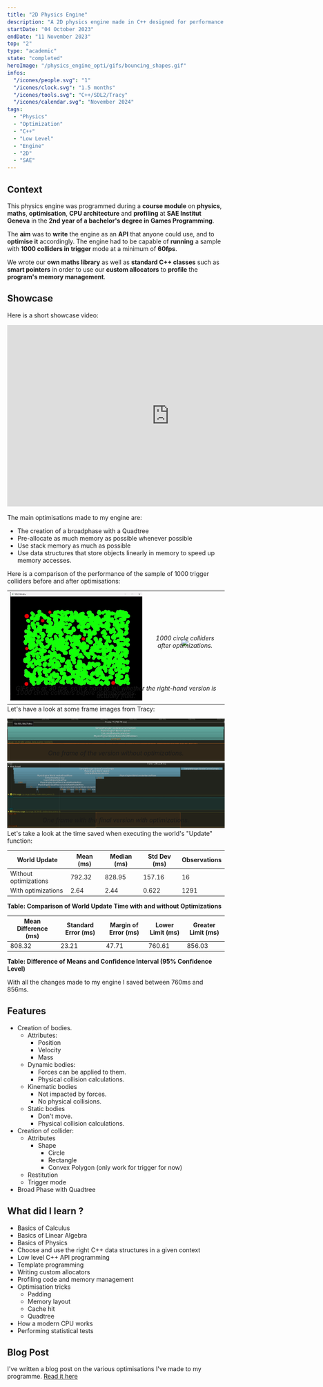 ```yaml
---
title: "2D Physics Engine"
description: "A 2D physics engine made in C++ designed for performance and realtime safety"
startDate: "04 October 2023"
endDate: "11 November 2023"
top: "2"
type: "academic"
state: "completed"
heroImage: "/physics_engine_opti/gifs/bouncing_shapes.gif"
infos:
  "/icones/people.svg": "1"
  "/icones/clock.svg": "1.5 months"
  "/icones/tools.svg": "C++/SDL2/Tracy"
  "/icones/calendar.svg": "November 2024"
tags:
  - "Physics"
  - "Optimization"
  - "C++"
  - "Low Level"
  - "Engine"
  - "2D"
  - "SAE"
---
```


<!-- import YoutubePlayer from '/src/components/YoutubePlayer.astro'; -->

## Context
This physics engine was programmed during a **course module** on **physics**, **maths**, **optimisation**, **CPU architecture** and **profiling** at **SAE Institut Geneva** in the **2nd year of a bachelor's degree in Games Programming**.

The **aim** was to **write** the engine as an **API** that anyone could use, and to **optimise it** accordingly. The engine had to be capable of **running** a sample with **1000 colliders in trigger** mode at a minimum of **60fps**.

We wrote our **own maths library** as well as **standard C++ classes** such as **smart pointers** in order to use our **custom allocators** to **profile** the **program's memory management**.

## Showcase
Here is a short showcase video:
<iframe width="750" height="420" src="https://www.youtube.com/embed/Z83k0WTJZsk?si=22S3ad54ErI-Jlrm" title="YouTube video player" frameborder="0" allow="accelerometer; autoplay; clipboard-write; encrypted-media; gyroscope; picture-in-picture; web-share" referrerpolicy="strict-origin-when-cross-origin" allowfullscreen></iframe>

The main optimisations made to my engine are:
- The creation of a broadphase with a Quadtree
- Pre-allocate as much memory as possible whenever possible
- Use stack memory as much as possible
- Use data structures that store objects linearly in memory to speed up memory accesses.

Here is a comparison of the performance of the sample of 1000 trigger colliders before and after optimisations:
<div style="text-align:center;">
    <table>
    <tr>
        <td> <img src="/physics_engine_opti/gifs/1000Circles.gif" width=575/>
        <p style="margin-top: -30px"><em>1000 circle colliders before optimizations.</em></p></td>
        <td>  <img src="/physics_engine_opti/gifs/FullOpti.gif" width=575/>
        <p style="margin-top: -30px"><em>1000 circle colliders after optimizations.</em></p></td>
    </tr>
    </table>
    <p style="margin-top: -60px"><em>GIFs are at 30 fps, so it's hard to tell whether the right-hand version is actually fluid. </em></p></td>
</div>

Let's have a look at some frame images from Tracy:
<div style="text-align:center">
  <img src="/physics_engine_opti/images/noBroadFrame.png">
  <p style="margin-top: -30px"><em>One frame of the version without optimizations.</em></p>
</div>

<div style="text-align:center">
  <img src="/physics_engine_opti/images/FullOptiFrame.png">
  <p style="margin-top: -30px"><em>One frame with the final version with optimizations.</em></p>
</div>

Let's take a look at the time saved when executing the world's "Update" function:

| **World Update**       | **Mean (ms)** | **Median (ms)** | **Std Dev (ms)** | **Observations** |
|------------------------|---------------|-----------------|------------------|------------------|
| Without optimizations  | 792.32        | 828.95          | 157.16           | 16               |
| With optimizations     | 2.64          | 2.44            | 0.622            | 1291             |
**Table: Comparison of World Update Time with and without Optimizations**

| **Mean Difference (ms)** | **Standard Error (ms)** | **Margin of Error (ms)** | **Lower Limit (ms)** | **Greater Limit (ms)** |
|--------------------------|-------------------------|--------------------------|----------------------|------------------------|
| 808.32                   | 23.21                   | 47.71                    | 760.61               | 856.03                 |
**Table: Difference of Means and Confidence Interval (95% Confidence Level)**

With all the changes made to my engine I saved between 760ms and 856ms.

## Features
- Creation of bodies.
  - Attributes:
    - Position
    - Velocity
    - Mass
  - Dynamic bodies:
    - Forces can be applied to them.
    - Physical collision calculations.
  - Kinematic bodies
    - Not impacted by forces.
    - No physical collisions.
  - Static bodies
    - Don't move.
    - Physical collision calculations.
- Creation of collider:
  - Attributes
    - Shape
      - Circle
      - Rectangle
      - Convex Polygon (only work for trigger for now)
  - Restitution
  - Trigger mode
- Broad Phase with Quadtree

<!-- <YoutubePlayer id="rNb0OLZd4wg" />

<button id="playButton">Play Physics Engine 2D</button>

<div id="gameContainer" style="display:none;">
  <iframe frameborder="0" src="https://itch.io/embed-upload/9943561?color=04476f" allowfullscreen="" width="750" height="750">
    <a href="https://chocolive.itch.io/physics-engine-2d">Play Physics Engine 2D on itch.io</a>
  </iframe>
</div>

<style>
  /* Style the button */
  #playButton {
    width: 200px;         /* Set width to make it square */
    height: 200px;        /* Set height to match the width */
    background-color: #04476f;  /* Set background color */
    color: white;         /* White text color */
    border: 2px solid #033c4c; /* Border to define the square shape */
    border-radius: 15px;  /* Optional: rounded corners */
    font-size: 18px;      /* Adjust font size */
    text-align: center;   /* Center text */
    cursor: pointer;     /* Change cursor to pointer */
    display: flex;        /* Use flex to center content */
    justify-content: center; /* Center horizontally */
    align-items: center;  /* Center vertically */
    transition: background-color 0.3s ease; /* Smooth color transition */
  }

  /* Hover effect */
  #playButton:hover {
    background-color: #033c4c; /* Darken the button on hover */
  }
</style>

<script>
  // Get the button and the container where the game iframe will appear
  const playButton = document.getElementById('playButton');
  const gameContainer = document.getElementById('gameContainer');

  // Add an event listener to show the iframe when the button is clicked
  playButton.addEventListener('click', () => {
    gameContainer.style.display = 'block'; // Show the iframe
    playButton.style.display = 'none';    // Hide the button
  });
</script>


<iframe frameborder="0" src="https://itch.io/embed/2219858" width="552" height="167"><a href="https://chocolive.itch.io/card-master-penguin">Card Master Penguin by Chocolive</a></iframe> -->

## What did I learn ?
- Basics of Calculus
- Basics of Linear Algebra
- Basics of Physics
- Choose and use the right C++ data structures in a given context
- Low level C++ API programming
- Template programming
- Writing custom allocators
- Profiling code and memory management
- Optimisation tricks
  - Padding
  - Memory layout
  - Cache hit
  - Quadtree
- How a modern CPU works
- Performing statistical tests

## Blog Post
I've written a blog post on the various optimisations I've made to my programme.
[Read it here](/blog/the-optimisations-i-made-to-my-2d-c-physics-engine/)